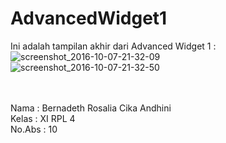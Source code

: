 # AdvancedWidget1

Ini adalah tampilan akhir dari Advanced Widget 1 :
<br> ![screenshot_2016-10-07-21-32-09](https://cloud.githubusercontent.com/assets/22133514/19195111/4353c9dc-8cda-11e6-92ea-70341229c4ad.png)
<br> ![screenshot_2016-10-07-21-32-50](https://cloud.githubusercontent.com/assets/22133514/19195123/4c5a7152-8cda-11e6-9c28-99ccd9319d20.png)

<br> 
<br> Nama     : Bernadeth Rosalia Cika Andhini
<br> Kelas    : XI RPL 4
<br> No.Abs   : 10
